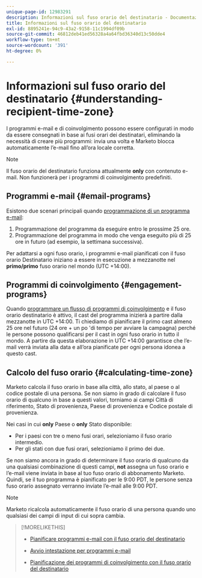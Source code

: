 ```yaml
---
unique-page-id: 12983291
description: Informazioni sul fuso orario del destinatario - Documentazione Marketo - Documentazione del prodotto
title: Informazioni sul fuso orario del destinatario
exl-id: 8895241e-94c9-43a2-9158-11c1994df09b
source-git-commit: 46812deb41ed56328a4a64fbd36340d13c50dde4
workflow-type: tm+mt
source-wordcount: '391'
ht-degree: 0%

---
```


# Informazioni sul fuso orario del destinatario {#understanding-recipient-time-zone}

I programmi e-mail e di coinvolgimento possono essere configurati in modo da essere consegnati in base ai fusi orari dei destinatari, eliminando la necessità di creare più programmi: invia una volta e Marketo blocca automaticamente l’e-mail fino all’ora locale corretta.

>[!NOTE]
>
>Il fuso orario del destinatario funziona attualmente **only** con contenuto e-mail. Non funzionerà per i programmi di coinvolgimento predefiniti.

## Programmi e-mail {#email-programs}

Esistono due scenari principali quando [programmazione di un programma e-mail](/help/marketo/product-docs/email-marketing/email-programs/email-program-actions/scheduling-with-recipient-time-zone/schedule-email-programs-with-recipient-time-zone.md):

1. Programmazione del programma da eseguire entro le prossime 25 ore.
1. Programmazione del programma in modo che venga eseguito più di 25 ore in futuro (ad esempio, la settimana successiva).

Per adattarsi a ogni fuso orario, i programmi e-mail pianificati con il fuso orario Destinatario iniziano a essere in esecuzione a mezzanotte nel **primo/primo** fuso orario nel mondo (UTC +14:00).

## Programmi di coinvolgimento {#engagement-programs}

Quando [programmare un flusso di programmi di coinvolgimento](/help/marketo/product-docs/email-marketing/drip-nurturing/engagement-program-streams/set-stream-cadence/schedule-engagement-programs-with-recipient-time-zone.md) e il fuso orario destinatario è attivo, il cast del programma inizierà a partire dalla mezzanotte in UTC +14:00. Ti chiediamo di pianificare il primo cast almeno 25 ore nel futuro (24 ore + un po &#39;di tempo per avviare la campagna) perché le persone possono qualificarsi per il cast in ogni fuso orario in tutto il mondo. A partire da questa elaborazione in UTC +14:00 garantisce che l’e-mail verrà inviata alla data e all’ora pianificate per ogni persona idonea a questo cast.

## Calcolo del fuso orario {#calculating-time-zone}

Marketo calcola il fuso orario in base alla città, allo stato, al paese o al codice postale di una persona. Se non siamo in grado di calcolare il fuso orario di qualcuno in base a questi valori, torniamo ai campi Città di riferimento, Stato di provenienza, Paese di provenienza e Codice postale di provenienza.

Nei casi in cui **only** Paese o **only** Stato disponibile:

* Per i paesi con tre o meno fusi orari, selezioniamo il fuso orario intermedio.
* Per gli stati con due fusi orari, selezioniamo il primo dei due.

Se non siamo ancora in grado di determinare il fuso orario di qualcuno da una qualsiasi combinazione di questi campi, **not** assegna un fuso orario e l’e-mail viene inviata in base al tuo fuso orario di abbonamento Marketo. Quindi, se il tuo programma è pianificato per le 9:00 PDT, le persone senza fuso orario assegnato verranno inviate l’e-mail alle 9:00 PDT.

>[!NOTE]
>
>Marketo ricalcola automaticamente il fuso orario di una persona quando uno qualsiasi dei campi di input di cui sopra cambia.

>[!MORELIKETHIS]
>
>* [Pianificare programmi e-mail con il fuso orario del destinatario](/help/marketo/product-docs/email-marketing/email-programs/email-program-actions/scheduling-with-recipient-time-zone/schedule-email-programs-with-recipient-time-zone.md)
>* [Avvio intestazione per programmi e-mail](/help/marketo/product-docs/email-marketing/email-programs/email-program-actions/head-start-for-email-programs.md)
>
>* [Pianificazione dei programmi di coinvolgimento con il fuso orario del destinatario](/help/marketo/product-docs/email-marketing/drip-nurturing/engagement-program-streams/set-stream-cadence/schedule-engagement-programs-with-recipient-time-zone.md)

